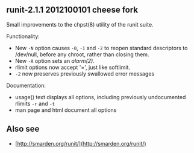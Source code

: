 ## runit-2.1.1 2012100101 cheese fork

Small improvements to the chpst(8) utility of the runit suite.

Functionality:

 * New `-N` option causes `-0`, `-1` and `-2` to reopen standard descriptors
   to /dev/null, before any chroot, rather than closing them.
 * New `-A` option sets an *alarm(2)*.
 * rlimit options now accept '=', just like softlimit.
 * `-2` now preserves previously swallowed error messages

Documentation:

 * usage() text displays all options, including previously undocumented
   rlimits `-r` and `-t`
 * man page and html document all options

## Also see

* [http://smarden.org/runit/](http://smarden.org/runit/)
